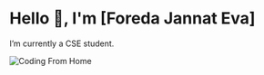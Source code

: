 # Hello 👋, I'm [Foreda Jannat Eva]

I’m currently a CSE student.

![Coding From Home](https://i.postimg.cc/VLJ6pVqh/Screenshot-2025-03-25-001521.png)
